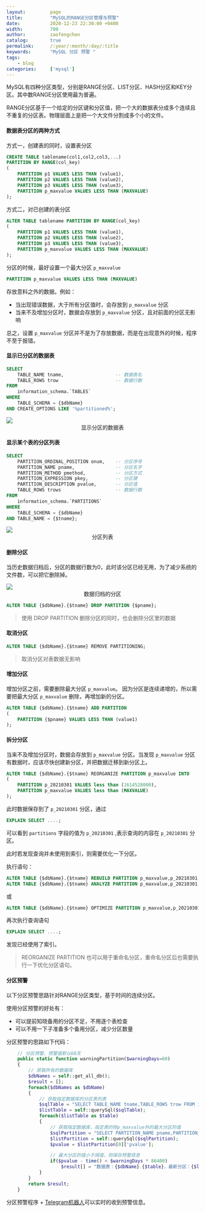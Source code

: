 ```yaml
---
layout:         page
title:          "MySQL的RANGE分区管理与预警"
date:           2020-12-23 22:30:00 +0400
width:          700
author:         zaofengchen
catalog:        true 
permalink:      /:year/:month/:day/:title
keywords:       "MySQL 分区 预警 "
tags:
    - blog
categories:     ['mysql']
---
```


<!-- 渲染公式 -->
<script src="{{ site.url }}/static/js/MathJax.js?config=TeX-AMS-MML_HTMLorMML" type="text/javascript"></script>
<script type="text/x-mathjax-config">
    MathJax.Hub.Config({
        tex2jax: {
        skipTags: ['script', 'noscript', 'style', 'textarea', 'pre'],
        inlineMath: [['$','$']]
        }
    });
</script>
<!-- 渲染公式 -->


MySQL有四种分区类型，分别是RANGE分区、LIST分区、HASH分区和KEY分区。其中数RANGE分区使用最为普遍。

RANGE分区基于一个给定的分区键和分区值，把一个大的数据表分成多个连续且不重复的分区表。物理层面上是把一个大文件分割成多个小的文件。

#### 数据表分区的两种方式

方式一，创建表的同时，设置表分区
```sql
CREATE TABLE tablename(col1,col2,col3,...)
PARTITION BY RANGE(col_key)
(
    PARTITION p1 VALUES LESS THAN (value1),
    PARTITION p2 VALUES LESS THAN (value2),
    PARTITION p3 VALUES LESS THAN (value3),
    PARTITION p_maxvalue VALUES LESS THAN (MAXVALUE)
);
```

方式二，对已创建的表分区
```sql
ALTER TABLE tablename PARTITION BY RANGE(col_key) 
(
    PARTITION p1 VALUES LESS THAN (value1),
    PARTITION p2 VALUES LESS THAN (value2),
    PARTITION p3 VALUES LESS THAN (value3),
    PARTITION p_maxvalue VALUES LESS THAN (MAXVALUE)
);
```

分区的时候，最好设置一个最大分区 ```p_maxvalue```
```sql
PARTITION p_maxvalue VALUES LESS THAN (MAXVALUE)
``` 
存放意料之外的数据。例如：

- 当出现错误数据，大于所有分区值时，会存放到 ```p_maxvalue``` 分区
- 当来不及增加分区时，数据会存放到 ```p_maxvalue``` 分区，且对前面的分区无影响

总之，设置 ```p_maxvalue``` 分区并不是为了存放数据，而是在出现意外的时候，程序不至于报错。

#### 显示已分区的数据表
```sql
SELECT
	TABLE_NAME tname,                   -- 数据表名
	TABLE_ROWS trow                     -- 数据行数
FROM
	information_schema.`TABLES`
WHERE
	TABLE_SCHEMA = {$dbName}
AND CREATE_OPTIONS LIKE '%partitioned%';
```

<img src="http://tva1.sinaimg.cn/large/7d4c6366gy1glxvwlv028j20zu09j0sw.jpg" width="{{ page.width}}" align="bottom" />
<center>显示分区的数据表</center>

#### 显示某个表的分区列表
```sql
SELECT
	PARTITION_ORDINAL_POSITION onum,    -- 分区序号
	PARTITION_NAME pname,               -- 分区名字
	PARTITION_METHOD pmethod,           -- 分区方式
	PARTITION_EXPRESSION pkey,          -- 分区键
	PARTITION_DESCRIPTION pvalue,       -- 分区值
	TABLE_ROWS trows                    -- 数据行数
FROM
	information_schema.`PARTITIONS`
WHERE
	TABLE_SCHEMA = {$dbName}
AND TABLE_NAME = {$tname};
```

<img src="http://tvax4.sinaimg.cn/large/7d4c6366gy1glxw1kt2cnj20q60l074y.jpg" width="{{ page.width}}" align="bottom" />
<center>分区列表</center>

#### 删除分区
当历史数据归档后，分区的数据行数为0，此时该分区已经无用，为了减少系统的文件数，可以把它删除掉。

<img src="http://tvax2.sinaimg.cn/large/7d4c6366gy1glxwhqxvfej20q00kvdgh.jpg" width="{{ page.width}}" align="bottom" />
<center>数据归档的分区</center>


```sql
ALTER TABLE {$dbName}.{$tname} DROP PARTITION {$pname};
```
>使用 DROP PARTITION 删除分区的同时，也会删除分区里的数据


#### 取消分区

```sql
ALTER TABLE {$dbName}.{$tname} REMOVE PARTITIONING;
```
>取消分区对表数据无影响

#### 增加分区
增加分区之前，需要删除最大分区 ```p_maxvalue```。
因为分区是连续递增的，所以需要把最大分区 ```p_maxvalue``` 删除，再增加新的分区。

```sql
ALTER TABLE {$dbName}.{$tname} ADD PARTITION 
(
    PARTITION {$pname} VALUES LESS THAN (value1)
);
```

#### 拆分分区
当来不及增加分区时，数据会存放到 ```p_maxvalue``` 分区。当发现 ```p_maxvalue``` 分区有数据时，应该尽快创建新分区，并把数据迁移到新分区上。

```sql
ALTER TABLE {$dbName}.{$tname} REORGANIZE PARTITION p_maxvalue INTO 
(
	PARTITION p_20210301 VALUES less than (1614528000),
	PARTITION p_maxvalue VALUES less than (MAXVALUE)
);
```
此时数据保存到了 ```p_20210301``` 分区，通过
```sql
EXPLAIN SELECT ....;
```
可以看到 ```partitions``` 字段的值为 ```p_20210301``` ,表示查询的内容在 ```p_20210301``` 分区。

此时若发现查询并未使用到索引，则需要优化一下分区。

执行语句：
```sql
ALTER TABLE {$dbName}.{$tname} REBUILD PARTITION p_maxvalue,p_20210301;         -- 重建分区
ALTER TABLE {$dbName}.{$tname} ANALYZE PARTITION p_maxvalue,p_20210301;         -- 分析分区
```
或
```sql
ALTER TABLE {$dbName}.{$tname} OPTIMIZE PARTITION p_maxvalue,p_20210301;;
```
再次执行查询语句
```sql
EXPLAIN SELECT ....;
```
发现已经使用了索引。

>REORGANIZE PARTITION 也可以用于重命名分区，重命名分区后也需要执行一下优化分区语句。


#### 分区预警
以下分区预警思路针对RANGE分区类型，基于时间的连续分区。

使用分区预警的好处有：
- 可以提前知晓备用的分区不足，不用逐个表检查
- 可以不用一下子准备多个备用分区，减少分区数量

分区预警的思路如下代码：
```php
    // 分区预警，预警值默认60天
    public static function warningPartition($warningDays=60)
    {
        // 获取所有的数据库
        $dbNames = self::get_all_db();
        $result = [];
        foreach($dbNames as $dbName)
        {
            // 获取指定数据库的分区表列表
            $sqlTable = "SELECT TABLE_NAME tname,TABLE_ROWS trow FROM information_schema.`TABLES` WHERE TABLE_SCHEMA='{$dbName}' AND CREATE_OPTIONS LIKE '%partitioned%'";
            $listTable = self::querySql($sqlTable);
            foreach($listTable as $table)
            {
                // 获取指定数据库，指定表的除p_maxvalue外的最大分区的值
                $sqlPartition = "SELECT PARTITION_NAME pname,PARTITION_DESCRIPTION pvalue FROM information_schema.`PARTITIONS` WHERE TABLE_SCHEMA='{$dbName}' AND TABLE_NAME='{$table}' AND PARTITION_NAME != 'p_maxvalue' ORDER BY PARTITION_DESCRIPTION DESC LIMIT 1";
                $listPartition = self::querySql($sqlPartition);
                $pvalue = $listPartition[0]['pvalue'];

                // 最大分区的值小于阈值，则保存预警信息
                if($pvalue - time() < $warningDays * 86400)
                    $result[] = "数据表：{$dbName}.{$table}，最新分区：{$listPartition[0]['pname']} - {$listPartition[0]['pvalue']}，预警阈值：{$warningDays}天";  
            }
        }
        return $result;
    }
```
分区预警程序 + [Telegram机器人](/2021/04/07/telegram)可以实时的收到预警信息。
